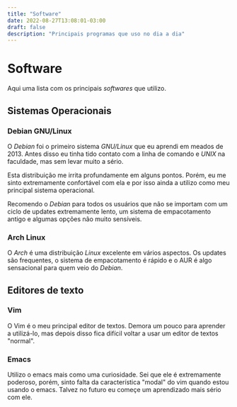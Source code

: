 ```yaml
---
title: "Software"
date: 2022-08-27T13:08:01-03:00
draft: false
description: "Principais programas que uso no dia a dia"
---
```

# Software
Aqui uma lista com os principais *softwares* que utilizo.

## Sistemas Operacionais

### Debian GNU/Linux

O *Debian* foi o primeiro sistema *GNU/Linux* que eu aprendi em meados de 2013. Antes disso eu tinha tido contato com a linha de comando e *UNIX* na faculdade, mas sem levar muito a sério.

Esta distribuição me irrita profundamente em alguns pontos. Porém, eu me sinto extremamente confortável com ela e por isso ainda a utilizo como meu principal sistema operacional.

Recomendo o *Debian* para todos os usuários que não se importam com um ciclo de updates extremamente lento, um sistema de empacotamento antigo e algumas opções não muito sensíveis.

### Arch Linux

O *Arch* é uma distribuição *Linux* excelente em vários aspectos. Os updates são frequentes, o sistema de empacotamento é rápido e o AUR é algo sensacional para quem veio do *Debian*.

## Editores de texto

### Vim

O Vim é o meu principal editor de textos. Demora um pouco para aprender a utilizá-lo, mas depois disso fica difícil voltar a usar um editor de textos "normal".

### Emacs

Utilizo o emacs mais como uma curiosidade. Sei que ele é extremamente poderoso, porém, sinto falta da característica "modal" do vim quando estou usando o emacs. Talvez no futuro eu começe um aprendizado mais sério com ele.

